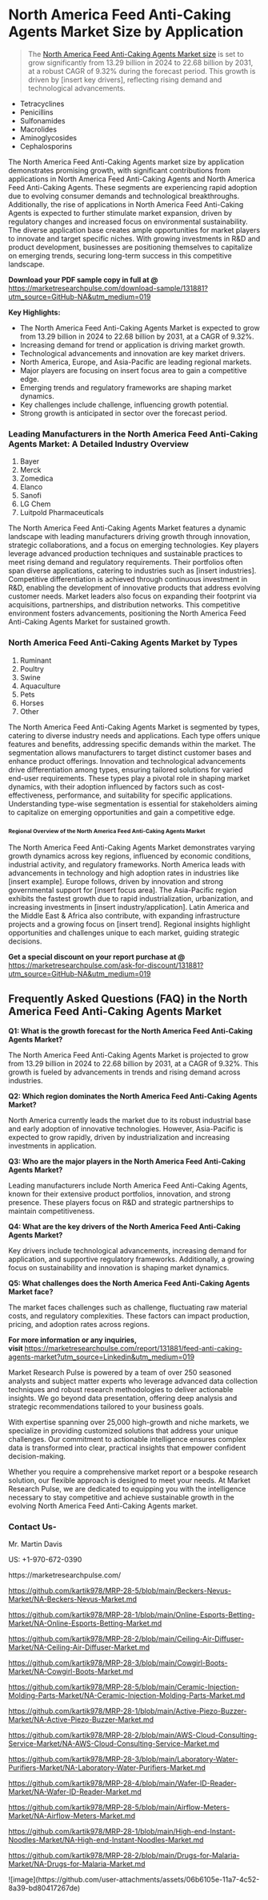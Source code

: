 <h1>North America Feed Anti-Caking Agents Market&nbsp;Size by Application</h1><blockquote><p>The <a href="https://marketresearchpulse.com/download-sample/131881?utm_source=GitHub-NA&amp;utm_medium=019">North America Feed Anti-Caking Agents Market size</a> is set to grow significantly from 13.29 billion in 2024 to 22.68 billion by 2031, at a robust CAGR of 9.32% during the forecast period. This growth is driven by [insert key drivers], reflecting rising demand and technological advancements.</p></blockquote><ul><li>Tetracyclines <li> Penicillins <li> Sulfonamides <li> Macrolides <li> Aminoglycosides <li> Cephalosporins</li></ul><p>The North America Feed Anti-Caking Agents market size by application demonstrates promising growth, with significant contributions from applications in North America Feed Anti-Caking Agents and North America Feed Anti-Caking Agents. These segments are experiencing rapid adoption due to evolving consumer demands and technological breakthroughs. Additionally, the rise of applications in North America Feed Anti-Caking Agents is expected to further stimulate market expansion, driven by regulatory changes and increased focus on environmental sustainability. The diverse application base creates ample opportunities for market players to innovate and target specific niches. With growing investments in R&D and product development, businesses are positioning themselves to capitalize on emerging trends, securing long-term success in this competitive landscape.</p><p><strong>Download your PDF sample copy in full at @ </strong><a href="https://marketresearchpulse.com/download-sample/131881?utm_source=GitHub-NA&amp;utm_medium=019">https://marketresearchpulse.com/download-sample/131881?utm_source=GitHub-NA&amp;utm_medium=019</a></p><p><strong>Key Highlights: </strong></p><ul><li>The North America Feed Anti-Caking Agents Market is expected to grow from 13.29 billion in 2024 to 22.68 billion by 2031, at a CAGR of 9.32%.</li><li>Increasing demand for trend or application is driving market growth.</li><li>Technological advancements and innovation are key market drivers.</li><li>North America, Europe, and Asia-Pacific are leading regional markets.</li><li>Major players are focusing on insert focus area to gain a competitive edge.</li><li>Emerging trends and regulatory frameworks are shaping market dynamics.</li><li>Key challenges include challenge, influencing growth potential.</li><li>Strong growth is anticipated in sector over the forecast period.</li></ul><h3>Leading Manufacturers in the North America Feed Anti-Caking Agents Market: A Detailed Industry Overview</h3><ol><li>Bayer</li><li>Merck</li><li>Zomedica</li><li>Elanco</li><li>Sanofi</li><li>LG Chem</li><li>Luitpold Pharmaceuticals</li></ol><div class="flex max-w-full flex-col flex-grow"><div class="min-h-8 text-message flex w-full flex-col items-end gap-2 whitespace-normal break-words [.text-message+&amp;]:mt-5" dir="auto" data-message-author-role="assistant" data-message-id="fd8432e4-4910-450d-b182-61b7bfb0a01f" data-message-model-slug="gpt-4o"><div class="flex w-full flex-col gap-1 empty:hidden first:pt-[3px]"><div class="markdown prose w-full break-words dark:prose-invert light"><p>The North America Feed Anti-Caking Agents Market features a dynamic landscape with leading manufacturers driving growth through innovation, strategic collaborations, and a focus on emerging technologies. Key players leverage advanced production techniques and sustainable practices to meet rising demand and regulatory requirements. Their portfolios often span diverse applications, catering to industries such as [insert industries]. Competitive differentiation is achieved through continuous investment in R&amp;D, enabling the development of innovative products that address evolving customer needs. Market leaders also focus on expanding their footprint via acquisitions, partnerships, and distribution networks. This competitive environment fosters advancements, positioning the North America Feed Anti-Caking Agents Market for sustained growth.</p></div></div></div></div><h3>North America Feed Anti-Caking Agents Market by Types</h3><ol><li>Ruminant <li> Poultry <li> Swine <li> Aquaculture <li> Pets <li> Horses <li> Other</li></ol><div class="flex max-w-full flex-col flex-grow"><div class="min-h-8 text-message flex w-full flex-col items-end gap-2 whitespace-normal break-words [.text-message+&amp;]:mt-5" dir="auto" data-message-author-role="assistant" data-message-id="084470be-0bb7-4664-bddf-5156b4f41249" data-message-model-slug="gpt-4o-mini"><div class="flex w-full flex-col gap-1 empty:hidden first:pt-[3px]"><div class="markdown prose w-full break-words dark:prose-invert light"><p>The North America Feed Anti-Caking Agents Market is segmented by types, catering to diverse industry needs and applications. Each type offers unique features and benefits, addressing specific demands within the market. The segmentation allows manufacturers to target distinct customer bases and enhance product offerings. Innovation and technological advancements drive differentiation among types, ensuring tailored solutions for varied end-user requirements. These types play a pivotal role in shaping market dynamics, with their adoption influenced by factors such as cost-effectiveness, performance, and suitability for specific applications. Understanding type-wise segmentation is essential for stakeholders aiming to capitalize on emerging opportunities and gain a competitive edge.</p></div></div></div></div><h3><span style="font-size: 11px;">Regional Overview of the North America Feed Anti-Caking Agents Market</span></h3><div class="flex max-w-full flex-col flex-grow"><div class="min-h-8 text-message flex w-full flex-col items-end gap-2 whitespace-normal break-words [.text-message+&amp;]:mt-5" dir="auto" data-message-author-role="assistant" data-message-id="e9038762-ce64-4e30-91c9-9bd413514231" data-message-model-slug="gpt-4o-mini"><div class="flex w-full flex-col gap-1 empty:hidden first:pt-[3px]"><div class="markdown prose w-full break-words dark:prose-invert light"><p>The North America Feed Anti-Caking Agents Market demonstrates varying growth dynamics across key regions, influenced by economic conditions, industrial activity, and regulatory frameworks. North America leads with advancements in technology and high adoption rates in industries like [insert example]. Europe follows, driven by innovation and strong governmental support for [insert focus area]. The Asia-Pacific region exhibits the fastest growth due to rapid industrialization, urbanization, and increasing investments in [insert industry/application]. Latin America and the Middle East &amp; Africa also contribute, with expanding infrastructure projects and a growing focus on [insert trend]. Regional insights highlight opportunities and challenges unique to each market, guiding strategic decisions.</p></div></div></div></div><p><strong>Get a special discount on your report purchase at @ </strong><a href="https://marketresearchpulse.com/ask-for-discount/131881?utm_source=GitHub-NA&amp;utm_medium=019">https://marketresearchpulse.com/ask-for-discount/131881?utm_source=GitHub-NA&amp;utm_medium=019</a></p><h2>Frequently Asked Questions (FAQ) in the North America Feed Anti-Caking Agents Market</h2><p><strong>Q1: What is the growth forecast for the North America Feed Anti-Caking Agents Market?</strong></p><p>The North America Feed Anti-Caking Agents Market is projected to grow from 13.29 billion in 2024 to 22.68 billion by 2031, at a CAGR of 9.32%. This growth is fueled by advancements in trends and rising demand across industries.</p><p><strong>Q2: Which region dominates the North America Feed Anti-Caking Agents Market?</strong></p><p>North America currently leads the market due to its robust industrial base and early adoption of innovative technologies. However, Asia-Pacific is expected to grow rapidly, driven by industrialization and increasing investments in application.</p><p><strong>Q3: Who are the major players in the North America Feed Anti-Caking Agents Market?</strong></p><p>Leading manufacturers include North America Feed Anti-Caking Agents, known for their extensive product portfolios, innovation, and strong presence. These players focus on R&amp;D and strategic partnerships to maintain competitiveness.</p><p><strong>Q4: What are the key drivers of the North America Feed Anti-Caking Agents Market?</strong></p><p>Key drivers include technological advancements, increasing demand for application, and supportive regulatory frameworks. Additionally, a growing focus on sustainability and innovation is shaping market dynamics.</p><p><strong>Q5: What challenges does the North America Feed Anti-Caking Agents Market face?</strong></p><p>The market faces challenges such as challenge, fluctuating raw material costs, and regulatory complexities. These factors can impact production, pricing, and adoption rates across regions.</p><p><strong>For more information or any inquiries, visit&nbsp;</strong><a href="https://marketresearchpulse.com/report/131881/feed-anti-caking-agents-market?utm_source=Linkedin&utm_medium=019">https://marketresearchpulse.com/report/131881/feed-anti-caking-agents-market?utm_source=Linkedin&utm_medium=019</a></p><p>Market Research Pulse is powered by a team of over 250 seasoned analysts and subject matter experts who leverage advanced data collection techniques and robust research methodologies to deliver actionable insights. We go beyond data presentation, offering deep analysis and strategic recommendations tailored to your business goals.</p><p>With expertise spanning over 25,000 high-growth and niche markets, we specialize in providing customized solutions that address your unique challenges. Our commitment to actionable intelligence ensures complex data is transformed into clear, practical insights that empower confident decision-making.</p><p>Whether you require a comprehensive market report or a bespoke research solution, our flexible approach is designed to meet your needs. At Market Research Pulse, we are dedicated to equipping you with the intelligence necessary to stay competitive and achieve sustainable growth in the evolving North America Feed Anti-Caking Agents market.</p><h3><strong>Contact Us-</strong></h3><p>Mr. Martin Davis</p><p>US: +1-970-672-0390</p><p>https://marketresearchpulse.com/</p><p><a href="https://github.com/kartik978/MRP-28-5/blob/main/Beckers-Nevus-Market/NA-Beckers-Nevus-Market.md">https://github.com/kartik978/MRP-28-5/blob/main/Beckers-Nevus-Market/NA-Beckers-Nevus-Market.md</a></p><p><a href="https://github.com/kartik978/MRP-28-1/blob/main/Online-Esports-Betting-Market/NA-Online-Esports-Betting-Market.md">https://github.com/kartik978/MRP-28-1/blob/main/Online-Esports-Betting-Market/NA-Online-Esports-Betting-Market.md</a></p><p><a href="https://github.com/kartik978/MRP-28-2/blob/main/Ceiling-Air-Diffuser-Market/NA-Ceiling-Air-Diffuser-Market.md">https://github.com/kartik978/MRP-28-2/blob/main/Ceiling-Air-Diffuser-Market/NA-Ceiling-Air-Diffuser-Market.md</a></p><p><a href="https://github.com/kartik978/MRP-28-3/blob/main/Cowgirl-Boots-Market/NA-Cowgirl-Boots-Market.md">https://github.com/kartik978/MRP-28-3/blob/main/Cowgirl-Boots-Market/NA-Cowgirl-Boots-Market.md</a></p><p><a href="https://github.com/kartik978/MRP-28-5/blob/main/Ceramic-Injection-Molding-Parts-Market/NA-Ceramic-Injection-Molding-Parts-Market.md">https://github.com/kartik978/MRP-28-5/blob/main/Ceramic-Injection-Molding-Parts-Market/NA-Ceramic-Injection-Molding-Parts-Market.md</a></p><p><a href="https://github.com/kartik978/MRP-28-1/blob/main/Active-Piezo-Buzzer-Market/NA-Active-Piezo-Buzzer-Market.md">https://github.com/kartik978/MRP-28-1/blob/main/Active-Piezo-Buzzer-Market/NA-Active-Piezo-Buzzer-Market.md</a></p><p><a href="https://github.com/kartik978/MRP-28-2/blob/main/AWS-Cloud-Consulting-Service-Market/NA-AWS-Cloud-Consulting-Service-Market.md">https://github.com/kartik978/MRP-28-2/blob/main/AWS-Cloud-Consulting-Service-Market/NA-AWS-Cloud-Consulting-Service-Market.md</a></p><p><a href="https://github.com/kartik978/MRP-28-3/blob/main/Laboratory-Water-Purifiers-Market/NA-Laboratory-Water-Purifiers-Market.md">https://github.com/kartik978/MRP-28-3/blob/main/Laboratory-Water-Purifiers-Market/NA-Laboratory-Water-Purifiers-Market.md</a></p><p><a href="https://github.com/kartik978/MRP-28-4/blob/main/Wafer-ID-Reader-Market/NA-Wafer-ID-Reader-Market.md">https://github.com/kartik978/MRP-28-4/blob/main/Wafer-ID-Reader-Market/NA-Wafer-ID-Reader-Market.md</a></p><p><a href="https://github.com/kartik978/MRP-28-5/blob/main/Airflow-Meters-Market/NA-Airflow-Meters-Market.md">https://github.com/kartik978/MRP-28-5/blob/main/Airflow-Meters-Market/NA-Airflow-Meters-Market.md</a></p><p><a href="https://github.com/kartik978/MRP-28-1/blob/main/High-end-Instant-Noodles-Market/NA-High-end-Instant-Noodles-Market.md">https://github.com/kartik978/MRP-28-1/blob/main/High-end-Instant-Noodles-Market/NA-High-end-Instant-Noodles-Market.md</a></p><p><a href="https://github.com/kartik978/MRP-28-2/blob/main/Drugs-for-Malaria-Market/NA-Drugs-for-Malaria-Market.md">https://github.com/kartik978/MRP-28-2/blob/main/Drugs-for-Malaria-Market/NA-Drugs-for-Malaria-Market.md</a></p>
![image](https://github.com/user-attachments/assets/06b6105e-11a7-4c52-8a39-bd80417267de)
